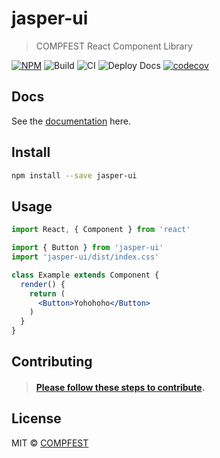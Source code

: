 # jasper-ui

> COMPFEST React Component Library

[![NPM](https://img.shields.io/npm/v/jasper-ui.svg)](https://www.npmjs.com/package/jasper-ui)
![Build](https://travis-ci.com/COMPFEST/jasper.svg?branch=master)
![CI](https://github.com/COMPFEST/jasper/workflows/CI/badge.svg)
![Deploy Docs](https://github.com/COMPFEST/jasper/workflows/Deploy%20Docs/badge.svg)
[![codecov](https://codecov.io/gh/COMPFEST/jasper/branch/master/graph/badge.svg)](https://codecov.io/gh/COMPFEST/jasper)

## Docs

See the [documentation](https://jasper.compfest.id/) here.

## Install

```bash
npm install --save jasper-ui
```

## Usage

```jsx
import React, { Component } from 'react'

import { Button } from 'jasper-ui'
import 'jasper-ui/dist/index.css'

class Example extends Component {
  render() {
    return (
      <Button>Yohohoho</Button>
    )
  }
}
```

## Contributing

> #### [Please follow these steps to contribute](CONTRIBUTING.md).

## License

MIT © [COMPFEST](https://github.com/COMPFEST)
